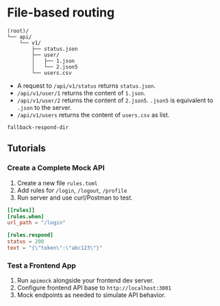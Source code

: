 # File-based routing

```
(root)/
└── api/
    └── v1/
        ├── status.json
        ├── user/
        │   ├── 1.json
        │   └── 2.json5
        └── users.csv
```

- A request to `/api/v1/status` returns `status.json`.
- `/api/v1/user/1` returns the content of `1.json`.
- `/api/v1/user/2` returns the content of `2.json5`. `.json5` is equivalent to `.json` to the server.
- `/api/v1/users` returns the content of `users.csv` as list.




`fallback-respond-dir`








## Tutorials

### Create a Complete Mock API

1. Create a new file `rules.toml`
2. Add rules for `/login`, `/logout`, `/profile`
3. Run server and use curl/Postman to test.

```toml
[[rules]]
[rules.when]
url_path = "/login"

[rules.respond]
status = 200
text = "{\"token\":\"abc123\"}"
```

### Test a Frontend App

1. Run `apimock` alongside your frontend dev server.
2. Configure frontend API base to `http://localhost:3001`
3. Mock endpoints as needed to simulate API behavior.

